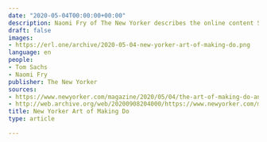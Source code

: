 ```yaml
---
date: "2020-05-04T00:00:00+00:00"
description: Naomi Fry of The New Yorker describes the online content Sachs' delivered during the 2020 pandemic locdowns.
draft: false
images:
- https://erl.one/archive/2020-05-04-new-yorker-art-of-making-do.png
language: en
people:
- Tom Sachs
- Naomi Fry
publisher: The New Yorker
sources:
- https://www.newyorker.com/magazine/2020/05/04/the-art-of-making-do-and-emergency-airpod-retrieval
- http://web.archive.org/web/20200908204000/https://www.newyorker.com/magazine/2020/05/04/the-art-of-making-do-and-emergency-airpod-retrieval
title: New Yorker Art of Making Do
type: article

---
```

